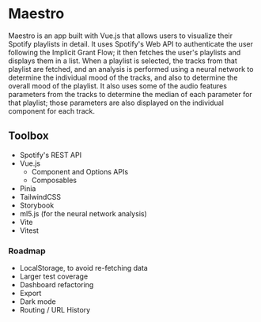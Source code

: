 # Maestro
Maestro is an app built with Vue.js that allows users to visualize their Spotify playlists in detail. It uses Spotify's Web API to authenticate the user following the Implicit Grant Flow; it then fetches the user's playlists and displays them in a list. When a playlist is selected, the tracks from that playlist are fetched, and an analysis is performed using a neural network to determine the individual mood of the tracks, and also to determine the overall mood of the playlist. It also uses some of the audio features parameters from the tracks to determine the median of each parameter for that playlist; those parameters are also displayed on the individual component for each track.

## Toolbox
* Spotify's REST API
* Vue.js 
	* Component and Options APIs
	* Composables
* Pinia
* TailwindCSS
* Storybook
* ml5.js (for the neural network analysis)
* Vite
* Vitest

### Roadmap
* LocalStorage, to avoid re-fetching data
* Larger test coverage
* Dashboard refactoring
* Export 
* Dark mode
* Routing / URL History
